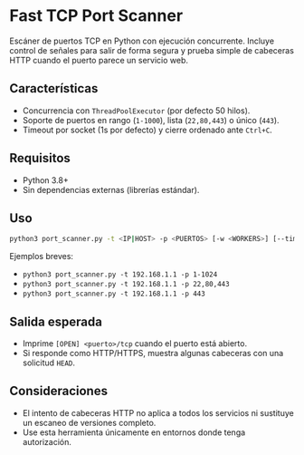 # Fast TCP Port Scanner

Escáner de puertos TCP en Python con ejecución concurrente. Incluye control de señales para salir de forma segura y prueba simple de cabeceras HTTP cuando el puerto parece un servicio web.

## Características
- Concurrencia con `ThreadPoolExecutor` (por defecto 50 hilos).
- Soporte de puertos en rango (`1-1000`), lista (`22,80,443`) o único (`443`).
- Timeout por socket (1s por defecto) y cierre ordenado ante `Ctrl+C`.

## Requisitos
- Python 3.8+
- Sin dependencias externas (librerías estándar).

## Uso

```bash
python3 port_scanner.py -t <IP|HOST> -p <PUERTOS> [-w <WORKERS>] [--timeout <SEGUNDOS>]
```

Ejemplos breves:
- `python3 port_scanner.py -t 192.168.1.1 -p 1-1024`
- `python3 port_scanner.py -t 192.168.1.1 -p 22,80,443`
- `python3 port_scanner.py -t 192.168.1.1 -p 443`

## Salida esperada
- Imprime `[OPEN] <puerto>/tcp` cuando el puerto está abierto.
- Si responde como HTTP/HTTPS, muestra algunas cabeceras con una solicitud `HEAD`.

## Consideraciones
- El intento de cabeceras HTTP no aplica a todos los servicios ni sustituye un escaneo de versiones completo.
- Use esta herramienta únicamente en entornos donde tenga autorización.
